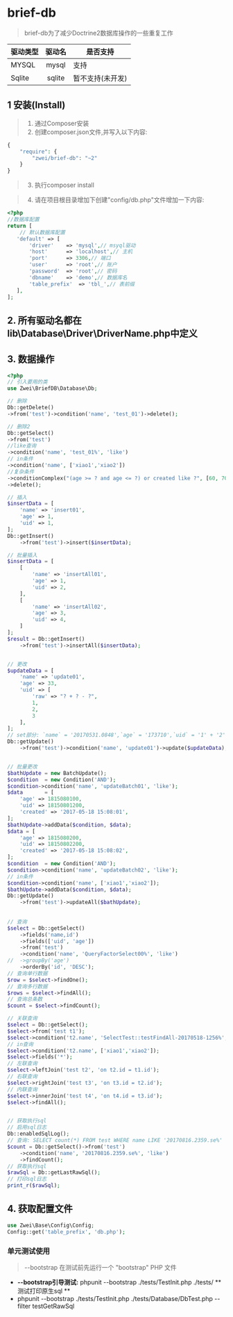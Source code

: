 # brief-db
> brief-db为了减少Doctrine2数据库操作的一些重复工作

|驱动类型   | 驱动名   | 是否支持  |
| -------- |:-------:| -------- |
| MYSQL    | mysql   | 支持      |
| Sqlite   | sqlite  | 暂不支持(未开发) |


## 1 安装(Install)
> 1. 通过Composer安装
> 2. 创建composer.json文件,并写入以下内容:

```php
{
    "require": {
        "zwei/brief-db": "~2"
    }
}
```
> 3. 执行composer install

> 4. 请在项目根目录增加下创建"config/db.php"文件增加一下内容:

```php
<?php
//数据库配置
return [
    // 默认数据库配置
   'default' => [
       'driver'    => 'mysql',// msyql驱动
       'host'      => 'localhost',// 主机
       'port'      => 3306,// 端口
       'user'      => 'root',// 账户
       'password'  => 'root',// 密码
       'dbname'    => 'demo',// 数据库名
       'table_prefix'  => 'tbl_',// 表前缀
   ],
];
```

## 2. 所有驱动名都在lib\Database\Driver\DriverName.php中定义

## 3. 数据操作
```php
<?php
// 引入要用的类
use Zwei\BriefDB\Database\Db;

// 删除
Db::getDelete()
->from('test')->condition('name', 'test_01')->delete();

// 删除2
Db::getSelect()
->from('test')
//like查询
->condition('name', 'test_01%', 'like')
// in条件
->condition('name', ['xiao1','xiao2'])
//复杂条件
->conditionComplex("(age >= ? and age <= ?) or created like ?", [60, 70, '2017-05-18 17:28%'])
->delete();

// 插入
$insertData = [
    'name' => 'insert01',
    'age' => 1,
    'uid' => 1,
];
Db::getInsert()
    ->from('test')->insert($insertData);

// 批量插入
$insertData = [
    [
        'name' => 'insertAll01',
        'age' => 1,
        'uid' => 2,
    ],
    [
        'name' => 'insertAll02',
        'age' => 3,
        'uid' => 4,
    ]
];
$result = Db::getInsert()
    ->from('test')->insertAll($insertData);


// 更改
$updateData = [
    'name' => 'update01',
    'age' => 33,
    'uid' => [
        'raw' => "? + ? - ?",
        1,
        2,
        3
    ],
];
// set部分: `name` = '20170531.0848',`age` = '173710',`uid` = '1' + '2' - '3'
Db::getUpdate()
    ->from('test')->condition('name', 'update01')->update($updateData);


// 批量更改
$bathUpdate = new BatchUpdate();
$condition  = new Condition('AND');
$condition->condition('name', 'updateBatch01', 'like');
$data       = [
    'age' => 1815080100,
    'uid' => 18150801200,
    'created' => '2017-05-18 15:08:01',
];
$bathUpdate->addData($condition, $data);
$data = [
    'age' => 1815080200,
    'uid' => 18150802200,
    'created' => '2017-05-18 15:08:02',
];
$condition  = new Condition('AND');
$condition->condition('name', 'updateBatch02', 'like');
// in条件
$condition->condition('name', ['xiao1','xiao2']);
$bathUpdate->addData($condition, $data);
Db::getUpdate()
    ->from('test')->updateAll($bathUpdate);
    
    
// 查询
$select = Db::getSelect()
    ->fields('name,id')
    ->fields(['uid', 'age'])
    ->from('test')
    ->condition('name', 'QueryFactorSelect00%', 'like')
//  ->groupBy('age')
    ->orderBy('id', 'DESC');
// 查询单行数据
$row = $select->findOne();
// 查询多行数据
$rows = $select->findAll();
// 查询总条数
$count = $select->findCount();

// 关联查询
$select = Db::getSelect();
$select->from('test t1');
$select->condition('t2.name', 'SelectTest::testFindAll-20170518-1256%', 'like');
// in查询
$select->condition('t2.name', ['xiao1','xiao2']);
$select->fields('*');
// 左联查询
$select->leftJoin('test t2', 'on t2.id = t1.id');
// 右联查询
$select->rightJoin('test t3', 'on t3.id = t2.id');
// 内联查询
$select->innerJoin('test t4', 'on t4.id = t3.id');
$select->findAll();


// 获取执行sql
// 启用sql日志
Db::enabledSqlLog();
// 查询: SELECT count(*) FROM test WHERE name LIKE '20170816.2359.se%'
$count = Db::getSelect()->from('test')
    ->condition('name', '20170816.2359.se%', 'like')
    ->findCount();
// 获取执行sql
$rawSql = Db::getLastRawSql();
// 打印sql日志
print_r($rawSql);
```

## 4. 获取配置文件
```php
use Zwei\Base\Config\Config;
Config::get('table_prefix', 'db.php');
```

### 单元测试使用

> --bootstrap 在测试前先运行一个 "bootstrap" PHP 文件
* **--bootstrap引导测试:** phpunit --bootstrap ./tests/TestInit.php ./tests/
** 测试打印原生sql **
* phpunit --bootstrap ./tests/TestInit.php ./tests/Database/DbTest.php --filter testGetRawSql
